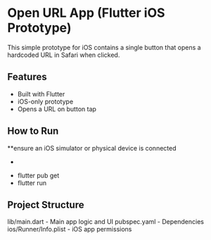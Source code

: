 # Open URL App (Flutter iOS Prototype)

This simple prototype for iOS contains a single button that opens a hardcoded 
URL in Safari when clicked.

## Features
- Built with Flutter
- iOS-only prototype
- Opens a URL on button tap

## How to Run
**ensure an iOS simulator or physical device is connected

- ```bash
- flutter pub get 
- flutter run

## Project Structure
lib/main.dart - Main app logic and UI
pubspec.yaml - Dependencies
ios/Runner/Info.plist - iOS app permissions


